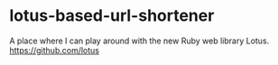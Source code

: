 lotus-based-url-shortener
=========================

A place where I can play around with the new Ruby web library Lotus. https://github.com/lotus
